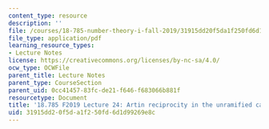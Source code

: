 ```yaml
---
content_type: resource
description: ''
file: /courses/18-785-number-theory-i-fall-2019/31915dd20f5da1f250fd6d1d99269e8c_MIT18_785F19_lec24.pdf
file_type: application/pdf
learning_resource_types:
- Lecture Notes
license: https://creativecommons.org/licenses/by-nc-sa/4.0/
ocw_type: OCWFile
parent_title: Lecture Notes
parent_type: CourseSection
parent_uid: 0cc41457-83fc-de21-f646-f683066b881f
resourcetype: Document
title: '18.785 F2019 Lecture 24: Artin reciprocity in the unramified case'
uid: 31915dd2-0f5d-a1f2-50fd-6d1d99269e8c
---
```


